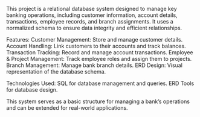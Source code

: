 This project is a relational database system designed to manage key banking operations, including customer information, account details, transactions, employee records, and branch assignments. It uses a normalized schema to ensure data integrity and efficient relationships.

Features:
Customer Management: Store and manage customer details.
Account Handling: Link customers to their accounts and track balances.
Transaction Tracking: Record and manage account transactions.
Employee & Project Management: Track employee roles and assign them to projects.
Branch Management: Manage bank branch details.
ERD Design: Visual representation of the database schema.

Technologies Used:
SQL for database management and queries.
ERD Tools for database design.

This system serves as a basic structure for managing a bank’s operations and can be extended for real-world applications.

